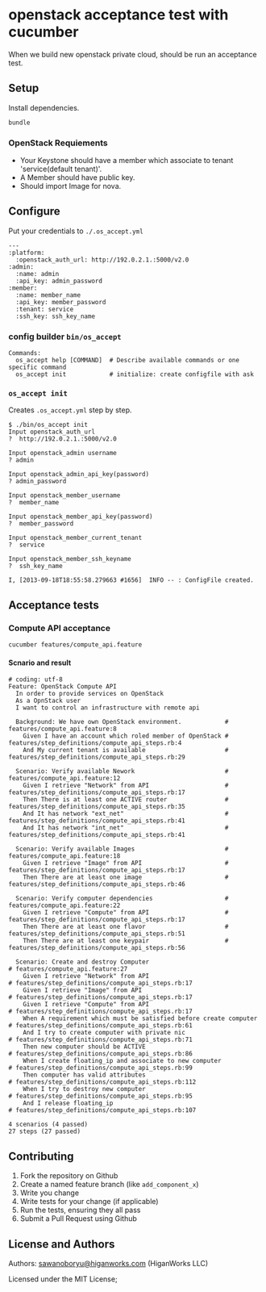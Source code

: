 # openstack acceptance test with cucumber

When we build new openstack private cloud, should be run an acceptance test.


## Setup

Install dependencies.

```
bundle
```

### OpenStack Requiements

- Your Keystone should have a member which associate to tenant 'service(default tenant)'.
- A Member should have public key.
- Should import Image for nova.

## Configure

Put your credentials to `./.os_accept.yml`

```
---                                                                                                                                                                                                                                              
:platform:
  :openstack_auth_url: http://192.0.2.1.:5000/v2.0
:admin:
  :name: admin
  :api_key: admin_password
:member:
  :name: member_name
  :api_key: member_password
  :tenant: service
  :ssh_key: ssh_key_name
```

### config builder `bin/os_accept `


```
Commands:
  os_accept help [COMMAND]  # Describe available commands or one specific command
  os_accept init            # initialize: create configfile with ask
```

### `os_accept init`

Creates `.os_accept.yml` step by step. 

```
$ ./bin/os_accept init
Input openstack_auth_url
?  http://192.0.2.1.:5000/v2.0

Input openstack_admin username
? admin

Input openstack_admin_api_key(password)
? admin_password

Input openstack_member_username
?  member_name

Input openstack_member_api_key(password)
?  member_password

Input openstack_member_current_tenant
?  service

Input openstack_member_ssh_keyname
?  ssh_key_name

I, [2013-09-18T18:55:58.279663 #1656]  INFO -- : ConfigFile created.
```

## Acceptance tests


### Compute API acceptance

`cucumber features/compute_api.feature`

#### Scnario and result

```
# coding: utf-8
Feature: OpenStack Compute API
  In order to provide services on OpenStack
  As a OpnStack user
  I want to control an infrastructure with remote api

  Background: We have own OpenStack environment.            # features/compute_api.feature:8
    Given I have an account which roled member of OpenStack # features/step_definitions/compute_api_steps.rb:4
    And My current tenant is available                      # features/step_definitions/compute_api_steps.rb:29

  Scenario: Verify available Nework                         # features/compute_api.feature:12
    Given I retrieve "Network" from API                     # features/step_definitions/compute_api_steps.rb:17
    Then There is at least one ACTIVE router                # features/step_definitions/compute_api_steps.rb:35
    And It has network "ext_net"                            # features/step_definitions/compute_api_steps.rb:41
    And It has network "int_net"                            # features/step_definitions/compute_api_steps.rb:41

  Scenario: Verify available Images                         # features/compute_api.feature:18
    Given I retrieve "Image" from API                       # features/step_definitions/compute_api_steps.rb:17
    Then There are at least one image                       # features/step_definitions/compute_api_steps.rb:46

  Scenario: Verify computer dependencies                    # features/compute_api.feature:22
    Given I retrieve "Compute" from API                     # features/step_definitions/compute_api_steps.rb:17
    Then There are at least one flavor                      # features/step_definitions/compute_api_steps.rb:51
    Then There are at least one keypair                     # features/step_definitions/compute_api_steps.rb:56

  Scenario: Create and destroy Computer                               # features/compute_api.feature:27
    Given I retrieve "Network" from API                               # features/step_definitions/compute_api_steps.rb:17
    Given I retrieve "Image" from API                                 # features/step_definitions/compute_api_steps.rb:17
    Given I retrieve "Compute" from API                               # features/step_definitions/compute_api_steps.rb:17
    When A requirement which must be satisfied before create computer # features/step_definitions/compute_api_steps.rb:61
    And I try to create computer with private nic                     # features/step_definitions/compute_api_steps.rb:71
    Then new computer should be ACTIVE                                # features/step_definitions/compute_api_steps.rb:86
    When I create floating_ip and associate to new computer           # features/step_definitions/compute_api_steps.rb:99
    Then computer has valid attributes                                # features/step_definitions/compute_api_steps.rb:112
    When I try to destroy new computer                                # features/step_definitions/compute_api_steps.rb:95
    And I release floating_ip                                         # features/step_definitions/compute_api_steps.rb:107

4 scenarios (4 passed)
27 steps (27 passed)
```


Contributing
------------

1. Fork the repository on Github
2. Create a named feature branch (like `add_component_x`)
3. Write you change
4. Write tests for your change (if applicable)
5. Run the tests, ensuring they all pass
6. Submit a Pull Request using Github

License and Authors
-------------------
Authors: sawanoboryu@higanworks.com (HiganWorks LLC)

Licensed under the MIT License;
